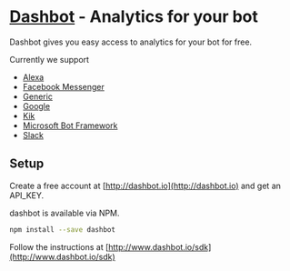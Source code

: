 # [Dashbot](http://dashbot.io) - Analytics for your bot

Dashbot gives you easy access to analytics for your bot for free.

Currently we support

* [Alexa](http://www.dashbot.io/sdk/alexa)
* [Facebook Messenger](http://www.dashbot.io/sdk/facebook)
* [Generic](http://www.dashbot.io/sdk/generic)
* [Google](http://www.dashbot.io/sdk/google)
* [Kik](http://www.dashbot.io/sdk/kik)
* [Microsoft Bot Framework](https://www.dashbot.io/sdk/msftbf)
* [Slack](http://www.dashbot.io/sdk/slack)

## Setup

Create a free account at [http://dashbot.io](http://dashbot.io) and get an API_KEY.

dashbot is available via NPM.

```bash
npm install --save dashbot
```

Follow the instructions at [http://www.dashbot.io/sdk](http://www.dashbot.io/sdk)
